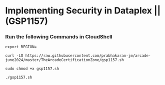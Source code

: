 # Implementing Security in Dataplex || (GSP1157)

### Run the following Commands in CloudShell

```
export REGION=

curl -LO https://raw.githubusercontent.com/prabhakaran-jm/arcade-june2024/master/TheArcadeCertificationZone/gsp1157.sh

sudo chmod +x gsp1157.sh

./gsp1157.sh
```
